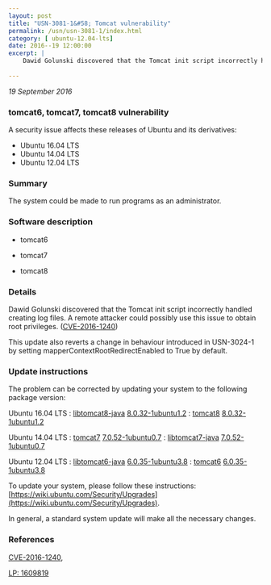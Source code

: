 ```yaml
---
layout: post
title: "USN-3081-1&#58; Tomcat vulnerability"
permalink: /usn/usn-3081-1/index.html
category: [ ubuntu-12.04-lts]
date: 2016--19 12:00:00
excerpt: |
    Dawid Golunski discovered that the Tomcat init script incorrectly handled creating log files. A remote attacker could possibly use this issue to  obtain root privileges. ([CVE-2016-1240](http://people.ubuntu.com/~ubuntu-security/cve/CVE-2016-1240))
    
--- 
```

 
 

*19 September 2016*

### tomcat6, tomcat7, tomcat8 vulnerability

A security issue affects these releases of Ubuntu and its derivatives:

* Ubuntu 16.04 LTS
* Ubuntu 14.04 LTS
* Ubuntu 12.04 LTS

### Summary

The system could be made to run programs as an administrator. 

### Software description

* tomcat6 

* tomcat7 

* tomcat8 

### Details

Dawid Golunski discovered that the Tomcat init script incorrectly handled creating log files. A remote attacker could possibly use this issue to obtain root privileges. ([CVE-2016-1240](http://people.ubuntu.com/~ubuntu-security/cve/CVE-2016-1240))

This update also reverts a change in behaviour introduced in USN-3024-1 by setting mapperContextRootRedirectEnabled to True by default. 

### Update instructions

The problem can be corrected by updating your system to the following package version:

Ubuntu 16.04 LTS
 : [libtomcat8-java](https://launchpad.net/ubuntu/+source/tomcat8) <span> [8.0.32-1ubuntu1.2](https://launchpad.net/ubuntu/+source/tomcat8/8.0.32-1ubuntu1.2) </span> 
 : [tomcat8](https://launchpad.net/ubuntu/+source/tomcat8) <span> [8.0.32-1ubuntu1.2](https://launchpad.net/ubuntu/+source/tomcat8/8.0.32-1ubuntu1.2) </span> 

Ubuntu 14.04 LTS
 : [tomcat7](https://launchpad.net/ubuntu/+source/tomcat7) <span> [7.0.52-1ubuntu0.7](https://launchpad.net/ubuntu/+source/tomcat7/7.0.52-1ubuntu0.7) </span> 
 : [libtomcat7-java](https://launchpad.net/ubuntu/+source/tomcat7) <span> [7.0.52-1ubuntu0.7](https://launchpad.net/ubuntu/+source/tomcat7/7.0.52-1ubuntu0.7) </span> 

Ubuntu 12.04 LTS
 : [libtomcat6-java](https://launchpad.net/ubuntu/+source/tomcat6) <span> [6.0.35-1ubuntu3.8](https://launchpad.net/ubuntu/+source/tomcat6/6.0.35-1ubuntu3.8) </span> 
 : [tomcat6](https://launchpad.net/ubuntu/+source/tomcat6) <span> [6.0.35-1ubuntu3.8](https://launchpad.net/ubuntu/+source/tomcat6/6.0.35-1ubuntu3.8) </span> 

To update your system, please follow these instructions: [https://wiki.ubuntu.com/Security/Upgrades](https://wiki.ubuntu.com/Security/Upgrades).

In general, a standard system update will make all the necessary changes. 

### References

 
 [CVE-2016-1240](http://people.ubuntu.com/~ubuntu-security/cve/CVE-2016-1240), 

 [LP: 1609819](https://launchpad.net/bugs/1609819)
 

